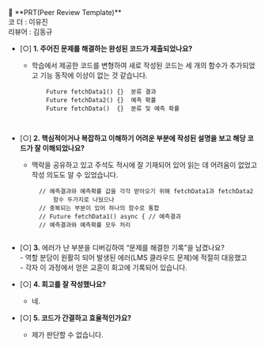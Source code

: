 <aside>
🔑 **PRT(Peer Review Template)**
 <br>코  더 : 이유진
 <br>리뷰어 : 김동규
<br>  

 
- [○] **1. 주어진 문제를 해결하는 완성된 코드가 제출되었나요?**
    - 학습에서 제공한 코드를 변형하여 새로 작성된 코드는 세 개의 함수가 추가되었고
      기능 동작에 이상이 없는 것 같습니다.  
      ```
          Future fetchData1() {}  분류 결과
          Future fetchData2() {}  예측 확률
          Future fetchData()  {}  분류 및 예측 확률
      
    
- [○] **2. 핵심적이거나 복잡하고 이해하기 어려운 부분에 작성된 설명을 보고 해당 코드가 잘 이해되었나요?**
    - 맥락을 공유하고 있고 주석도 적시에 잘 기재되어 있어 읽는 데 어려움이 없었고 작성 의도도 알 수 있었습니다.  
      ```
        // 예측결과와 예측확률 값을 각각 받아오기 위해 fetchData1과 fetchData2   
            함수 두가지로 나눴으나
        // 중복되는 부분이 있어 하나의 함수로 통합
        // Future fetchData1() async { // 예측결과
        // 예측결과와 예측확률 모두 처리  
        
- [○] **3.** 에러가 난 부분을 디버깅하여 “문제를 해결한 기록”을 남겼나요?  
      - 역할 분담이 원활히 되어 발생된 에러(LMS 클라우드 문제)에 적절히 대응했고  
      - 각자 이 과정에서 얻은 교훈이 회고에 기록되어 있습니다.
        
- [○] **4. 회고를 잘 작성했나요?**
    - 네.  

- [○] **5. 코드가 간결하고 효율적인가요?**
    - 제가 판단할 수 없습니다.  
</aside>

